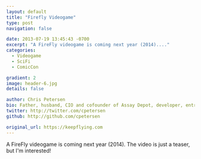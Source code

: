 ```yaml
---
layout: default
title: "Firefly Videogame"
type: post
navigation: false

date: 2013-07-19 13:45:43 -0700
excerpt: "A FireFly videogame is coming next year (2014)...."
categories:
  - Videogame
  - SciFi
  - ComicCon

gradient: 2
image: header-6.jpg
details: false

author: Chris Petersen
bio: Father, husband, CIO and cofounder of Assay Depot, developer, entrepreneur and technologist.
twitter: http://twitter.com/cpetersen
github: http://github.com/cpetersen

original_url: https://keepflying.com
---
```



A FireFly videogame is coming next year (2014). The video is just a teaser, but I'm interested!

